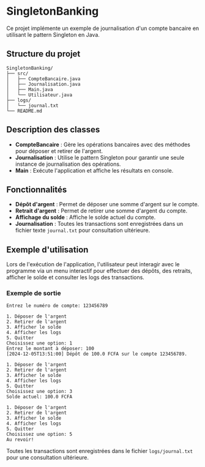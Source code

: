 
# SingletonBanking

Ce projet implémente un exemple de journalisation d'un compte bancaire en utilisant le pattern Singleton en Java.

## Structure du projet

```
SingletonBanking/
├── src/
│   ├── CompteBancaire.java
│   ├── Journalisation.java
│   ├── Main.java
│   └── Utilisateur.java
├── logs/
│   └── journal.txt
└── README.md
```

## Description des classes

- **CompteBancaire** : Gère les opérations bancaires avec des méthodes pour déposer et retirer de l'argent.
- **Journalisation** : Utilise le pattern Singleton pour garantir une seule instance de journalisation des opérations.
- **Main** : Exécute l'application et affiche les résultats en console.

## Fonctionnalités

- **Dépôt d'argent** : Permet de déposer une somme d'argent sur le compte.
- **Retrait d'argent** : Permet de retirer une somme d'argent du compte.
- **Affichage du solde** : Affiche le solde actuel du compte.
- **Journalisation** : Toutes les transactions sont enregistrées dans un fichier texte `journal.txt` pour consultation ultérieure.

## Exemple d'utilisation

Lors de l'exécution de l'application, l'utilisateur peut interagir avec le programme via un menu interactif pour effectuer des dépôts, des retraits, afficher le solde et consulter les logs des transactions.

### Exemple de sortie

```
Entrez le numéro de compte: 123456789

1. Déposer de l'argent
2. Retirer de l'argent
3. Afficher le solde
4. Afficher les logs
5. Quitter
Choisissez une option: 1
Entrez le montant à déposer: 100
[2024-12-05T13:51:00] Dépôt de 100.0 FCFA sur le compte 123456789.

1. Déposer de l'argent
2. Retirer de l'argent
3. Afficher le solde
4. Afficher les logs
5. Quitter
Choisissez une option: 3
Solde actuel: 100.0 FCFA

1. Déposer de l'argent
2. Retirer de l'argent
3. Afficher le solde
4. Afficher les logs
5. Quitter
Choisissez une option: 5
Au revoir!
```

Toutes les transactions sont enregistrées dans le fichier `logs/journal.txt` pour une consultation ultérieure.
#
